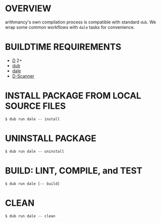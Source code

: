 # OVERVIEW

arithmancy's own compilation process is compatible with standard `dub`. We wrap some common workflows with `dale` tasks for convenience.

# BUILDTIME REQUIREMENTS

* [D](https://dlang.org/) 2+
* [dub](https://code.dlang.org/)
* [dale](https://github.com/mcandre/dale)
* [D-Scanner](https://github.com/dlang-community/D-Scanner)

# INSTALL PACKAGE FROM LOCAL SOURCE FILES

```console
$ dub run dale -- install
```

# UNINSTALL PACKAGE

```console
$ dub run dale -- uninstall
```

# BUILD: LINT, COMPILE, and TEST

```console
$ dub run dale [-- build]
```

# CLEAN

```console
$ dub run dale -- clean
```
